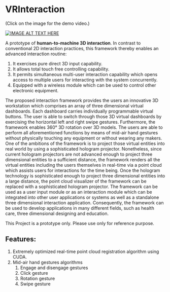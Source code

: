 # VRInteraction

(Click on the image for the demo video.)

[![IMAGE ALT TEXT HERE](https://img.youtube.com/vi/uAO1ALRHjQQ/0.jpg)](https://www.youtube.com/watch?v=uAO1ALRHjQQ)

A prototype of **human-to-machine 3D interaction**. In contrast to conventional 2D interaction practices, this framework thereby enables an advanced interaction routine:
1. It exercises pure direct 3D input capability.
2. It allows total touch free controlling capability.
3. It permits simultaneous multi-user interaction capability which opens access to multiple users for interacting with the system concurrently.
4. Equipped with a wireless module which can be used to control other electronic equipment.

The proposed interaction framework provides the users an innovative 3D workstation which comprises an array of three dimensional virtual dashboards. Each dashboard carries individually programmable virtual buttons. The user is able to switch through those 3D virtual dashboards by exercising the horizontal left and right swipe gestures. Furthermore, the framework enables 360° 3D rotation over 3D models. The users are able to perform all aforementioned functions by means of mid-air hand gestures without physically touching any equipment or without wearing any makers. 
One of the ambitions of the framework is to project those virtual entities into real world by using a sophisticated hologram projector. Nonetheless, since current hologram projectors are not advanced enough to project three dimensional entities to a sufficient distance, the framework renders all the virtual entities including the users themselves in real-time via a point cloud which assists users for interactions for the time being. Once the hologram technology is sophisticated enough to project three dimensional entities into a large distance, the point cloud visualizer of the framework can be replaced with a sophisticated hologram projector.
The framework can be used as a user input module or as an interaction module which can be integrated into other user applications or systems as well as a standalone three dimensional interaction application. Consequently, the framework can be used to develop applications in many different fields, such as health care, three dimensional designing and education.

This Project is a prototype only. Please use only for reference purpose.

## Features:

1. Extremely optimized real-time point cloud registration algorithm using CUDA.
2. Mid-air hand gestures algorithms
    1. Engage and disengage gestures
    2. Click gesture
    3. Rotation gesture
    4. Swipe gesture
